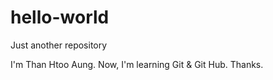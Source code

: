 # hello-world
Just another repository

I'm Than Htoo Aung.
Now, I'm learning Git & Git Hub. Thanks.
